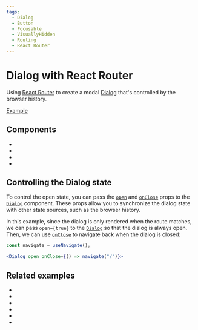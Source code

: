 ```yaml
---
tags:
  - Dialog
  - Button
  - Focusable
  - VisuallyHidden
  - Routing
  - React Router
---
```


# Dialog with React Router

<div data-description>

Using [React Router](https://reactrouter.com) to create a modal [Dialog](/components/dialog) that's controlled by the browser history.

</div>

<div data-tags></div>

<a href="./index.react.tsx" data-playground>Example</a>

## Components

<div data-cards="components">

- [](/components/dialog)
- [](/components/button)
- [](/components/focusable)
- [](/components/visually-hidden)

</div>

## Controlling the Dialog state

To control the open state, you can pass the [`open`](/reference/dialog#open) and [`onClose`](/reference/dialog#onclose) props to the [`Dialog`](/reference/dialog) component. These props allow you to synchronize the dialog state with other state sources, such as the browser history.

In this example, since the dialog is only rendered when the route matches, we can pass `open={true}` to the [`Dialog`](/reference/dialog) so that the dialog is always open. Then, we can use [`onClose`](/reference/dialog#onclose) to navigate back when the dialog is closed:

```jsx
const navigate = useNavigate();

<Dialog open onClose={() => navigate("/")}>
```

## Related examples

<div data-cards="examples">

- [](/examples/tab-react-router)
- [](/examples/dialog-next-router)
- [](/examples/select-next-router)
- [](/examples/dialog-menu)
- [](/examples/dialog-nested)
- [](/examples/dialog-hide-warning)

</div>
